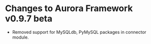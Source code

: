 # Changes to Aurora Framework v0.9.7 beta

- Removed support for MySQLdb, PyMySQL packages in connector module.
